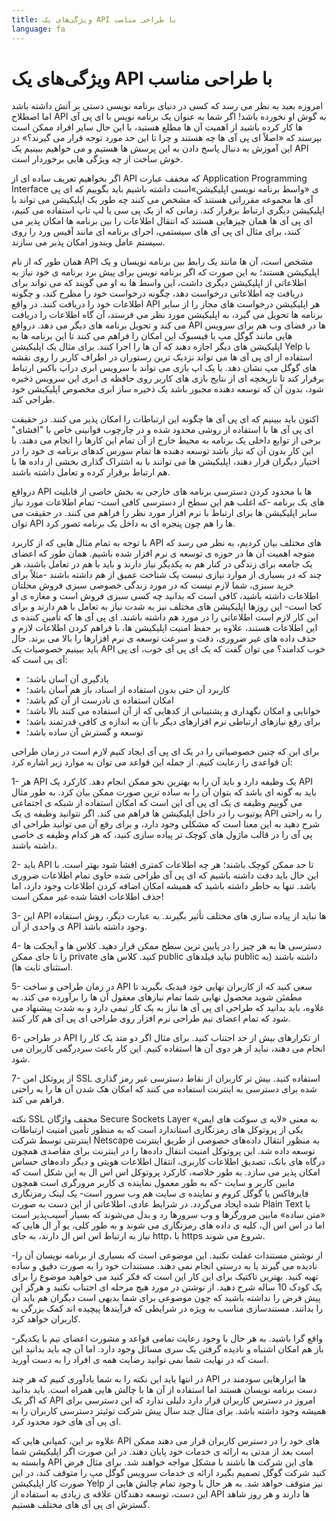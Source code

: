 ```yaml
---
title: ویژگی‌های یک API با طراحی مناسب
language: fa
---
```


# ویژگی‌های یک API با طراحی مناسب

امروزه بعید به نظر می رسد که کسی در دنیای برنامه نویسی دستی بر آتش داشته باشد اما اصطلاح API به گوش او نخورده باشد! اگر شما به عنوان یک برنامه نویس با ای پی آی ها کار کرده باشید از اهمیت آن ها مطلع هستید، با این حال سایر افراد ممکن است بپرسند که «اصلاً ای پی آی ها چه هستند و چرا تا این حد مورد توجه قرار می گیرند؟» در این آموزش به دنبال پاسخ دادن به این پرسش ها هستیم و می خواهیم ببینیم یک API خوش ساخت از چه ویژگی هایی برخوردار است.

اگر بخواهیم تعریف ساده ای از API که مخفف عبارت Application Programming Interface ی «واسط برنامه نویسی اپلیکیشن»است داشته باشیم باید بگوییم که ای پی آی ها مجموعه مقرراتی هستند که مشخص می کنند چه طور یک اپلیکیشن می تواند با اپلیکیشن دیگری ارتباط برقرار کند. زمانی که از یک پی سی یا لپ تاپ استفاده می کنیم، ای پی آی ها همان چیزهایی هستند که انتقال اطلاعات را بین برنامه ها امکان پذیر می کنند، برای مثال ای پی آی های سیستمی، اجرای برنامه ای مانند آفیس ورد را روی سیستم عامل ویندوز امکان پذیر می سازند.

همان طور که از نام API مشخص است، آن ها مانند یک رابط بین برنامه نویسان و یک اپلیکیشن هستند؛ به این صورت که اگر برنامه نویس برای پیش برد برنامه ی خود نیاز به اطلاعاتی از اپلیکیشن دیگری داشت، این واسط ها به او می گویند که می تواند برای دریافت چه اطلاعاتی درخواست دهد، چگونه درخواست خود را مطرح کند، و چگونه اطلاعات خود را دریافت کنند. در واقع API هر اپلیکیشن درخواست های مجاز را از سایر برنامه ها تحویل می گیرد، به اپلیکیشن مورد نظر می فرستد، آن گاه اطلاعات را دریافت می کند و تحویل برنامه های دیگر می دهد.
دروافع API ها در فضای وب هم برای سرویس هایی مانند گوگل مپ یا فیسبوک این امکان را فراهم می کنند تا این برنامه ها به اپلیکیشن های دیگر اجازه دهند که آن ها را اجرا کنند. برای مثال یک اپلیکیشن Yelp با استفاده از ای پی آی ها می تواند نزدیک ترین رستوران در اطراف کاربر را روی نقشه های گوگل مپ نشان دهد. یا یک اپ بازی می تواند با سرویس ابری دراپ باکس ارتباط برقرار کند تا تاریخچه ای از نتایج بازی های کاربر روی حافظه ی ابری این سرویس ذخیره شود، بدون آن که توسعه دهنده مجبور باشد یک ذخیره ساز ابری مخصوص اپلیکیشن خود طراحی کند.

اکنون باید ببینیم که ای پی آی ها چگونه این ارتباطات را امکان پذیر می کنند. در حقیقت ای پی آی ها با استفاده از روشی محدود شده و در چارچوب قوانینی خاص با "افشای" برخی از توابع داخلی یک برنامه به محیط خارج از آن تمام این کارها را انجام می دهند. با این کار بدون آن که نیاز باشد توسعه دهنده ها تمام سورس کدهای برنامه ی خود را در اختیار دیگران قرار دهند، اپلیکیشن ها می توانند با به اشتراک گذاری بخشی از داده ها با هم ارتباط برقرار کرده و تعامل داشته باشند.

درواقع API ها با محدود کردن دسترسی برنامه های خارجی به بخش خاصی از قابلیت های یک برنامه -که اغلب هم این سطح از دسترسی کافی است- تمام اطلاعات مورد نیاز سایر اپلیکیشن ها برای ارتباط با نرم افزار مورد نظر را فراهم می کنند. در حقیقت می توان API ها را هم چون پنجره ای به داخل یک برنامه تصور کرد.

با توجه به تمام مثال هایی که از کاربرد API های مختلف بیان کردیم، به نظر می رسد که متوجه اهمیت آن ها در حوزه ی توسعه ی نرم افزار شده باشیم. همان طور که اعضای یک جامعه برای زندگی در کنار هم به یکدیگر نیاز دارند و باید با هم در تعامل باشند، هر چند که در بسیاری از موارد نیازی نیست یک شناخت عمیق از هم داشته باشند -مثلاً برای خرید سبزی، شما لازم نیست که در مورد زندگی خصوصی سبزی فروش محلتان اطلاعات داشته باشید، کافی است که بدانید چه کسی سبزی فروش است و مغازه ی او کجا است- این روزها اپلیکیشن های مختلف نیز به شدت نیاز به تعامل با هم دارند و برای این کار لازم است اطلاعاتی را در مورد هم داشته باشند. ای پی آی ها که تأمین کننده ی این اطلاعات هستند، علاوه بر حفظ امنیت اپلیکیشن ها، با فراهم کردن اطلاعات لازم و حذف داده های غیر ضروری، دقت و سرعت توسعه ی نرم افزارها را بالا می برند. حال باید ببینیم خصوصیات یک API خوب کدامند؟ می توان گفت که یک ای پی آی خوب، ای پی آی یی است که:

 - یادگیری آن آسان باشد؛
- کاربرد آن حتی بدون استفاده از اسناد، باز هم آسان باشد؛
- امکان استفاده ی نادرست از آن کم باشد؛
- خوانایی و امکان نگهداری و پشتیبانی از کدهایی که از آن استفاده می کنند بالا باشد؛
- برای رفع نیازهای ارتباطی نرم افزارهای دیگر با آن به اندازه ی کافی قدرتمند باشد؛
- توسعه و گسترش آن ساده باشد؛

برای این که چنین خصوصیاتی را در یک ای پی آی ایجاد کنیم لازم است در زمان طراحی آن قواعدی را رعایت کنیم. از جمله این قواعد می توان به موارد زیر اشاره کرد:

1- هر API یک وظیفه دارد و باید آن را به بهترین نحو ممکن انجام دهد. کارکرد یک API باید به گونه ای باشد که بتوان آن را به ساده ترین صورت ممکن بیان کرد. به طور مثال می گوییم وظیفه ی یک ای پی آی این است که امکان استفاده از شبکه ی اجتماعی یوتیوب را در داخل اپلیکیشن ها فراهم می کند. اگر نتوانید وظیفه ی یک API را به راحتی شرح دهید به این معنا است که مشکلی وجود دارد، و برای رفع آن می توانید طراحی ای پی آی را در قالب ماژول های کوچک تر پیاده سازی کنید، که هر کدام وظیفه ی خاصی داشته باشند.

2- باید API تا حد ممکن کوچک باشند؛ هر چه اطلاعات کمتری افشا شود بهتر است. با این حال باید دقت داشته باشیم که ای پی آی طراحی شده حاوی تمام اطلاعات ضروری باشد. تنها به خاطر داشته باشید که همیشه امکان اضافه کردن اطلاعات وجود دارد، اما حذف اطلاعات افشا شده غیر ممکن است!

3- این API ها نباید از پیاده سازی های مختلف تأثیر بگیرند. به عبارت دیگر، روش استفاده ی واحدی از آن API وجود داشته باشد.

4- دسترسی ها به هر چیز را در پایین ترین سطح ممکن قرار دهید. کلاس ها و آبجکت ها را تا جای ممکن private کنید. کلاس های public نباید فیلدهای public داشته باشند (به استثنای ثابت ها).

5- در زمان طراحی و ساخت API سعی کنید که از کاربران نهایی خود فیدبک بگیرید تا مطمئن شوید محصول نهایی شما تمام نیازهای معقول آن ها را برآورده می کند. به علاوه، باید بدانید که طراحی ای پی آی ها نیاز به یک کار تیمی دارد و به شدت پیشنهاد می شود که تمام اعضای تیم طراحی نرم افزار روی طراحی ای پی آی هم کار کنند.

6- در طراحی API از تکرارهای بیش از حد اجتناب کنید. برای مثال اگر دو متد یک کار را انجام می دهند، نباید از هر دوی آن ها استفاده کنیم. این کار باعث سردرگمی کاربران می شود.

7- از پروتکل امن SSL استفاده کنید. بیش تر کاربران از نقاط دسترسی غیر رمز گذاری شده برای دسترسی به اینترنت استفاده می کنند که امکان هک شدن آن ها را به راحتی فراهم می کند.

نکته SSL مخفف واژگان Secure Sockets Layer به معنی «لایه ی سوکت های ایمن» یکی از پروتوکل های رمزنگاری استاندارد است که به منظور تأمین امنیت ارتباطات اینترنتی توسط شرکت Netscape به منظور انتقال داده‌های خصوصی از طریق اینترنت توسعه داده شد. این پروتوکل امنیت انتقال داده‌ها را در اینترنت برای مقاصدی همچون درگاه های بانک، تصدیق اطلاعات کاربری، انتقال اطلاعات هویتی و دیگر داده‌های حساس امکان پذیر می سازد. به طور خلاصه، کارکرد پروتوکل اس اس ال به این شکل است که مابین کاربر و سایت -که به طور معمول نماینده ی کاربر مرورگری است همچون فایرفاکس یا گوگل کروم و نماینده ی سایت هم وب سرور است- یک لینک رمزنگاری شده ایجاد می‌گردد. در شرایط عادی، اطلاعاتی از این دست به صورت Plain Text یا «متن ساده» مابین مرورگرها و وب سرورها رد و بدل می‌شوند که بسیار آسیب‌پذیر است اما در اس اس ال، کلیه ی داده های رمزنگاری می شوند و به طور کلی، یو آر ال هایی که نیاز به ارتباط اس اس ال دارند، به جای http، با https شروع می شوند.

-از نوشتن مستندات غفلت نکنید. این موضوعی است که بسیاری از برنامه نویسان آن را نادیده می گیرند یا به درستی انجام نمی دهند. مستندات خود را به صورت دقیق و ساده تهیه کنید. بهترین تاکتیک برای این کار این است که فکر کنید می خواهید موضوع را برای یک کودک 10 ساله شرح دهید. از نوشتن در مورد هیچ مرحله ای اجتناب نکنید و هرگز این پیش فرض را نداشته باشید که چون موضوعی برای شما بدیهی است دیگران هم باید آن را بدانند. مستندسازی مناسب به ویژه در شرایطی که فرآیندها پیچیده اند کمک بزرگی به کاربران خواهد کرد.

-واقع گرا باشید. به هر حال با وجود رعایت تمامی قواعد و مشورت اعضای تیم با یکدیگر باز هم امکان اشتباه و نادیده گرفتن یک سری مسائل وجود دارد. اما آن چه باید بدانید این است که در نهایت شما نمی توانید رضایت همه ی افراد را به دست آورید.

در انتها باید این نکته را به شما یادآوری کنیم که هر چند API ها ابزارهایی سودمند در دست برنامه نویسان هستند اما استفاده از آن ها با چالش هایی همراه است. باید بدانید که اگر یک API امروز در دسترس کاربران قرار دارد دلیلی ندارد که این دسترسی برای همیشه وجود داشته باشد. برای مثال چند سال پیش شرکت توئیتر دسترسی کاربران را به ای پی آی های خود محدود کرد.

علاوه بر این، کمپانی هایی که API های خود را در دسترس کاربران قرار می دهند ممکن است بعد از مدتی به ارائه ی خدمات خود پایان دهند. در این صورت اگر اپلیکیشن شما وابسته به API های این شرکت ها باشند با مشکل مواجه خواهند شد. برای مثال فرض کنید شرکت گوگل تصمیم بگیرد ارائه ی خدمات سرویس گوگل مپ را متوقف کند، در این صورت کار اپلیکیشن Yelp نیز متوقف خواهد شد. به هر حال با وجود تمام چالش هایی از این دست، توسعه دهندگان علاقه ی زیادی به استفاده از API ها دارند و هر روز شاهد گسترش ای پی آی های مختلف هستیم.
